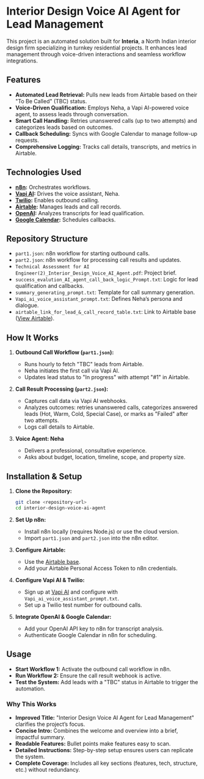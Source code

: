 
# Interior Design Voice AI Agent for Lead Management

This project is an automated solution built for **Interia**, a North Indian interior design firm specializing in turnkey residential projects. It enhances lead management through voice-driven interactions and seamless workflow integrations.

## Features

- **Automated Lead Retrieval:** Pulls new leads from Airtable based on their "To Be Called" (TBC) status.
- **Voice-Driven Qualification:** Employs Neha, a Vapi AI-powered voice agent, to assess leads through conversation.
- **Smart Call Handling:** Retries unanswered calls (up to two attempts) and categorizes leads based on outcomes.
- **Callback Scheduling:** Syncs with Google Calendar to manage follow-up requests.
- **Comprehensive Logging:** Tracks call details, transcripts, and metrics in Airtable.

## Technologies Used

- **[n8n](https://n8n.io/):** Orchestrates workflows.
- **[Vapi AI](https://vapi.ai/):** Drives the voice assistant, Neha.
- **[Twilio](https://www.twilio.com/):** Enables outbound calling.
- **[Airtable](https://airtable.com/):** Manages leads and call records.
- **[OpenAI](https://openai.com/):** Analyzes transcripts for lead qualification.
- **[Google Calendar](https://calendar.google.com/):** Schedules callbacks.

## Repository Structure

- `part1.json`: n8n workflow for starting outbound calls.
- `part2.json`: n8n workflow for processing call results and updates.
- `Technical Assessment for AI Engineer(2)_Interior_Design_Voice_AI_Agent.pdf`: Project brief.
- `success_evalution_AI_agent_call_back_logic_Prompt.txt`: Logic for lead qualification and callbacks.
- `summary_generating_prompt.txt`: Template for call summary generation.
- `Vapi_ai_voice_assistant_prompt.txt`: Defines Neha’s persona and dialogue.
- `airtable_link_for_lead_&_call_record_table.txt`: Link to Airtable base ([View Airtable](https://airtable.com/appzkdRdcQWQUSR5K/shrg2jXNa7pAVV492)).

## How It Works

1. **Outbound Call Workflow (`part1.json`):**
   - Runs hourly to fetch "TBC" leads from Airtable.
   - Neha initiates the first call via Vapi AI.
   - Updates lead status to "In progress" with attempt "#1" in Airtable.

2. **Call Result Processing (`part2.json`):**
   - Captures call data via Vapi AI webhooks.
   - Analyzes outcomes: retries unanswered calls, categorizes answered leads (Hot, Warm, Cold, Special Case), or marks as "Failed" after two attempts.
   - Logs call details to Airtable.

3. **Voice Agent: Neha**
   - Delivers a professional, consultative experience.
   - Asks about budget, location, timeline, scope, and property size.

## Installation & Setup

1. **Clone the Repository:**
   ```bash
   git clone <repository-url>
   cd interior-design-voice-ai-agent
   ```

2. **Set Up n8n:**
   - Install n8n locally (requires Node.js) or use the cloud version.
   - Import `part1.json` and `part2.json` into the n8n editor.

3. **Configure Airtable:**
   - Use the [Airtable base](https://airtable.com/appzkdRdcQWQUSR5K/shrg2jXNa7pAVV492).
   - Add your Airtable Personal Access Token to n8n credentials.

4. **Configure Vapi AI & Twilio:**
   - Sign up at [Vapi AI](https://vapi.ai/) and configure with `Vapi_ai_voice_assistant_prompt.txt`.
   - Set up a Twilio test number for outbound calls.

5. **Integrate OpenAI & Google Calendar:**
   - Add your OpenAI API key to n8n for transcript analysis.
   - Authenticate Google Calendar in n8n for scheduling.

## Usage

- **Start Workflow 1:** Activate the outbound call workflow in n8n.
- **Run Workflow 2:** Ensure the call result webhook is active.
- **Test the System:** Add leads with a "TBC" status in Airtable to trigger the automation.

### Why This Works
- **Improved Title:** "Interior Design Voice AI Agent for Lead Management" clarifies the project’s focus.
- **Concise Intro:** Combines the welcome and overview into a brief, impactful summary.
- **Readable Features:** Bullet points make features easy to scan.
- **Detailed Instructions:** Step-by-step setup ensures users can replicate the system.
- **Complete Coverage:** Includes all key sections (features, tech, structure, etc.) without redundancy.

